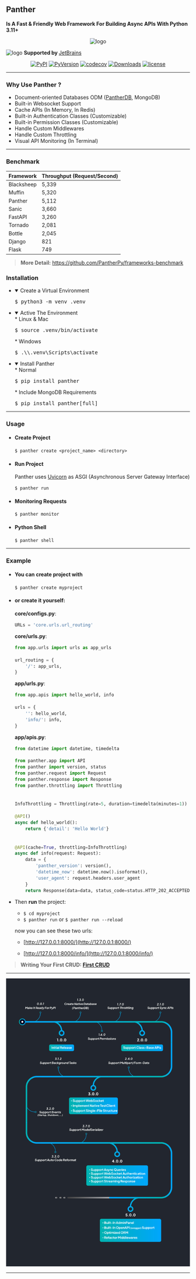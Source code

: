 
## Panther 
<b>Is A Fast &  Friendly Web Framework For Building Async APIs With Python 3.11+</b> 

<p align=center>
  <img src="https://github.com/AliRn76/panther/raw/master/docs/docs/images/logo-vertical.png" alt="logo" style="width: 450px">
</p>

<p>
  <img alt="logo" style="width: 50px" src="https://github.com/AliRn76/panther/raw/master/docs/docs/images/jb_beam_50x50.png">
   <b>Supported by </b><a href="https://drive.google.com/file/d/17xe1hicIiRF7SQ-clg9SETdc19SktCbV/view?usp=sharing">JetBrains</a>
</p>

<center>

[![PyPI](https://img.shields.io/pypi/v/panther?label=PyPI)](https://pypi.org/project/panther/) [![PyVersion](https://img.shields.io/pypi/pyversions/panther.svg)](https://pypi.org/project/panther/) [![codecov](https://codecov.io/github/AliRn76/panther/graph/badge.svg?token=YWFQA43GSP)](https://codecov.io/github/AliRn76/panther) [![Downloads](https://static.pepy.tech/badge/panther/month)](https://pepy.tech/project/panther) [![license](https://img.shields.io/github/license/alirn76/panther.svg)](https://github.com/alirn76/panther/blob/main/LICENSE)

</center>

---

### Why Use Panther ?
- Document-oriented Databases ODM ([PantherDB](https://pypi.org/project/pantherdb/), MongoDB)
- Built-in Websocket Support
- Cache APIs (In Memory, In Redis)
- Built-in Authentication Classes (Customizable)
- Built-in Permission Classes (Customizable)
- Handle Custom Middlewares
- Handle Custom Throttling 
- Visual API Monitoring (In Terminal)
---


### Benchmark

| Framework  | Throughput (Request/Second) |
|------------|-----------------------------|
| Blacksheep | 5,339                       |
| Muffin     | 5,320                       |
| Panther    | 5,112                       |
| Sanic      | 3,660                       |
| FastAPI    | 3,260                       |
| Tornado    | 2,081                       |
| Bottle     | 2,045                       |
| Django     | 821                         |
| Flask      | 749                         |


> **More Detail:** https://github.com/PantherPy/frameworks-benchmark

### Installation
- <details open>
    <summary>Create a Virtual Environment</summary>
    <pre>$ python3 -m venv .venv</pre>
  
  </details>
  
- <details open>
    <summary>Active The Environment</summary>
    * Linux & Mac
      <pre>$ source .venv/bin/activate</pre>
    * Windows
      <pre>$ .\\.venv\Scripts\activate</pre>
  
  </details>
 
- <details open>
    <summary>Install Panther</summary>
    * Normal
      <pre>$ pip install panther</pre>
    * Include MongoDB Requirements
      <pre>$ pip install panther[full]</pre>
  </details>
  
---

### Usage

- #### Create Project

    ```console
    $ panther create <project_name> <directory>
    ```

- #### Run Project

    Panther uses [Uvicorn](https://github.com/encode/uvicorn) as ASGI (Asynchronous Server Gateway Interface)
    
    ```console
    $ panther run 
    ```

- #### Monitoring Requests

    ```console
    $ panther monitor 
    ```

- #### Python Shell

    ```console
    $ panther shell 
    ```
  
---

### Example

- #### You can create project with
 
    ```console 
    $ panther create myproject
    ``` 
  
- #### or create it yourself:

    **core/configs.py**:
    
    ```python
    URLs = 'core.urls.url_routing'
    ```
    
    **core/urls.py**:
    
    ```python
    from app.urls import urls as app_urls
    
    url_routing = {
        '/': app_urls,
    }
    ```
    
    **app/urls.py**:
    
    ```python
    from app.apis import hello_world, info
    
    urls = {
        '': hello_world,
        'info/': info,
    }
    ```
    
    **app/apis.py**:
    
    ```python
    from datetime import datetime, timedelta

    from panther.app import API
    from panther import version, status
    from panther.request import Request
    from panther.response import Response
    from panther.throttling import Throttling
    
    
    InfoThrottling = Throttling(rate=5, duration=timedelta(minutes=1))
  
    @API()
    async def hello_world():
        return {'detail': 'Hello World'}
    
    
    @API(cache=True, throttling=InfoThrottling)
    async def info(request: Request):
        data = {
            'panther_version': version(),
            'datetime_now': datetime.now().isoformat(),
            'user_agent': request.headers.user_agent
        }
        return Response(data=data, status_code=status.HTTP_202_ACCEPTED)
    ```

- Then **run** the project:
  
  - `$ cd myproject`
  - `$ panther run` or `$ panther run --reload` 
  
  now you can see these two urls:</b>

  * [http://127.0.0.1:8000/](http://127.0.0.1:8000/)

  * [http://127.0.0.1:8000/info/](http://127.0.0.1:8000/info/)



> **Writing Your First CRUD: [First CRUD](https://pantherpy.github.io/function_first_crud/)**

---

![roadmap](https://raw.githubusercontent.com/AliRn76/panther/master/docs/docs/images/roadmap.jpg)

---